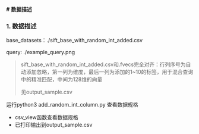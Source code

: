 **#** **数据描述**

### 1. 数据描述

base_datasets：./sift_base_with_random_int_added.csv

query: ./example_query.png

> sift_base_with_random_int_added.csv和.fvecs完全对齐：行列序号为自动添加忽略，第一列为维度，最后一列为添加的1~10的标签，用于混合查询中的精准匹配，中间为128维的向量
>
> 见output_sample.csv

运行python3 add_random_int_column.py 查看数据规格

- csv_view函数查看数据规格  
- 已打印输出到output_sample.csv

